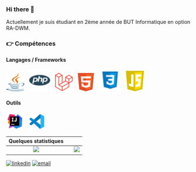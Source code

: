 ### Hi there 👋

Actuellement je suis étudiant en 2ème année de BUT Informatique en option RA-DWM.

### :point_right: Compétences
#### Langages / Frameworks
<img src="./assets/images/java2.png" alt="java" title="Java"/>&nbsp;&nbsp;
<img src="./assets/images/php2.png" alt="PHP" title="Php"/>&nbsp;&nbsp; 
<img src="./assets/images/laravel.png" alt="Laravel" title="Laravel"/>&nbsp;&nbsp; 
<img src="./assets/images/html.png" alt="HTML" title="HTML"/>&nbsp;&nbsp; 
<img src="./assets/images/css3.png" alt="CSS" title="CSS"/>&nbsp;&nbsp; 
<img src="./assets/images/js.png" alt="JavaScript" title="JavaScript"/>&nbsp;&nbsp; 

#### Outils
<img src="./assets/images/intellij2.png" alt ="intellij" title="Intellij"/>&nbsp;&nbsp; 
<img src="./assets/images/vs-code.png" alt ="vs-code" title="Visual studio code"/>&nbsp;&nbsp; 


| Quelques statistiques | | |
| :---: |:---:| :---:|
| ![](https://github-readme-stats.vercel.app/api/top-langs/?username=AntoineRionde&theme=radical&hide_langs_below=8&count_private=true)     |  | ![](https://github-readme-stats.vercel.app/api?username=AntoineRionde&show_icons=true&theme=radical&count_private=true) |

[![linkedin](https://img.shields.io/badge/linkedin--lightgrey?style=social&logo=linkedin)](https://www.linkedin.com/in/antoine-rnd88/)
[![email](https://img.shields.io/badge/email--lightgrey?style=social&logo=gmail)](mailto:s.antoine.rnd7@gmail.com)
